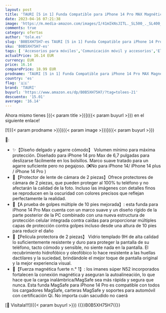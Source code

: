```yaml
---
layout: post
title: 'TAURI [5 in 1] Funda Compatible para iPhone 14 Pro MAX Magnética [ Fuerte atracción magnética] Carcasa Protectora anticaída con 2 Protector Pantalla + 2 Protector de Lente de Cámara-Transparente'
date: 2023-04-16 07:21:38
image: 'https://m.media-amazon.com/images/I/41mIkNsJITL._SL500_._SL400_.jpg'
comments: true
category: ofertas
author: 'tole.es'
slug: 'B0B5XH75H7-es TAURI [5 in 1] Funda Compatible para iPhone 14 Pro MAX...'
sku: 'B0B5XH75H7-es'
tags: [ 'Accesorios para móviles','Comunicación móvil y accesorios','Electrónica','Fundas y carcasas para teléfonos móviles','iphone','tauri','🇪🇸', ]
actualPrice: 16.14 EUR
currency: EUR
price: 16.14
comparePrice: 18.99 EUR
prodname: 'TAURI [5 in 1] Funda Compatible para iPhone 14 Pro MAX Magnética [ Fuerte atracción magnética] Carcasa Protectora anticaída con 2 Protector Pantalla + 2 Protector de Lente de Cámara-Transparente'
country: 'es'
flag: '🇪🇸'
brand: 'TAURI'
buyurl: 'https://www.amazon.es/dp/B0B5XH75H7/?tag=tolees-21'
descuento: '15.01'
average: '16.14'
---
```


Ahora mismo tienes [{{< param title >}}]({{< param buyurl >}}) en el siguiente enlace!

[![{{< param prodname >}}]({{< param image >}})]({{< param buyurl >}})

🔎:

- ✨【Diseño delgado y agarre cómodo】 Volumen mínimo para máxima protección. Diseñado para iPhone 14 pro Max de 6,7 pulgadas para deslizarse fácilmente en los bolsillos. Marco suave tratado para un agarre suficiente pero no pegajoso. (❌No para iPhone 14/ iPhone 14 plus / iPhone 14 Pro )
- 💎【Protector de lente de cámara de 2 piezas】Ofrece protectores de cámara de 2 piezas, que pueden proteger al 100% tu teléfono y no afectarán la calidad de la foto. Incluso las imágenes con detalles finos se reproducen en la oscuridad con colores precisos que reflejan perfectamente la realidad.
- 🔰【A prueba de golpes múltiple de 10 pies mejorada】: esta funda para iPhone 14 Pro Max cuenta con un marco suave y un diseño rígido de la parte posterior de la PC combinado con una nueva estructura de protección celular integrada contra caídas para proporcionar múltiples capas de protección contra golpes incluso desde una altura de 10 pies para reducir el daño
- 💎【Película protectora de 2 piezas】 Vidrio templado 9H de alta calidad lo suficientemente resistente y duro para proteger la pantalla de su teléfono, tacto cómodo y sensible, no siente nada en la pantalla. El recubrimiento hidrofóbico y oleofóbico lo hace resistente a las huellas dactilares y la suciedad, brindándole el mejor toque de pantalla original y la mejor experiencia visual.
- 🥇【Fuerza magnética fuerte n.° 1】: los imanes súper N52 incorporados fortalecen la conexión magnética y aseguran la autoalineación, lo que hace que la carga inalámbrica/MagSafe sea más rápida y segura que nunca. Esta funda MagSafe para iPhone 14 Pro es compatible con todos los cargadores MagSafe, carteras MagSafe y soportes para automóvil con certificación Qi. No importa cuán sacudido no caerá

[🛒 Visítala!!!]({{< param buyurl >}})
{{<world>}}B0B5XH75H7{{</world>}}
